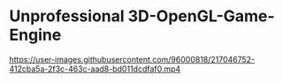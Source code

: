 # Unprofessional 3D-OpenGL-Game-Engine


https://user-images.githubusercontent.com/96000818/217046752-412cba5a-2f3c-463c-aad8-bd011dcdfaf0.mp4

